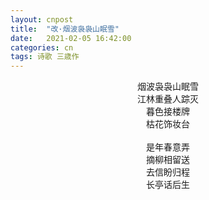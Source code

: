 ```yaml
---
layout: cnpost
title:  "改·烟波袅袅山眠雪"
date:   2021-02-05 16:42:00
categories: cn
tags: 诗歌 三歳作
---
```


<center>
烟波袅袅山眠雪<br>
江林重叠人踪灭<br>
暮色接楼牌<br>
枯花饰妆台<br>
<br>
是年春意弄<br>
摘柳相留送<br>
去信盼归程<br>
长亭话后生<br>
</center>


